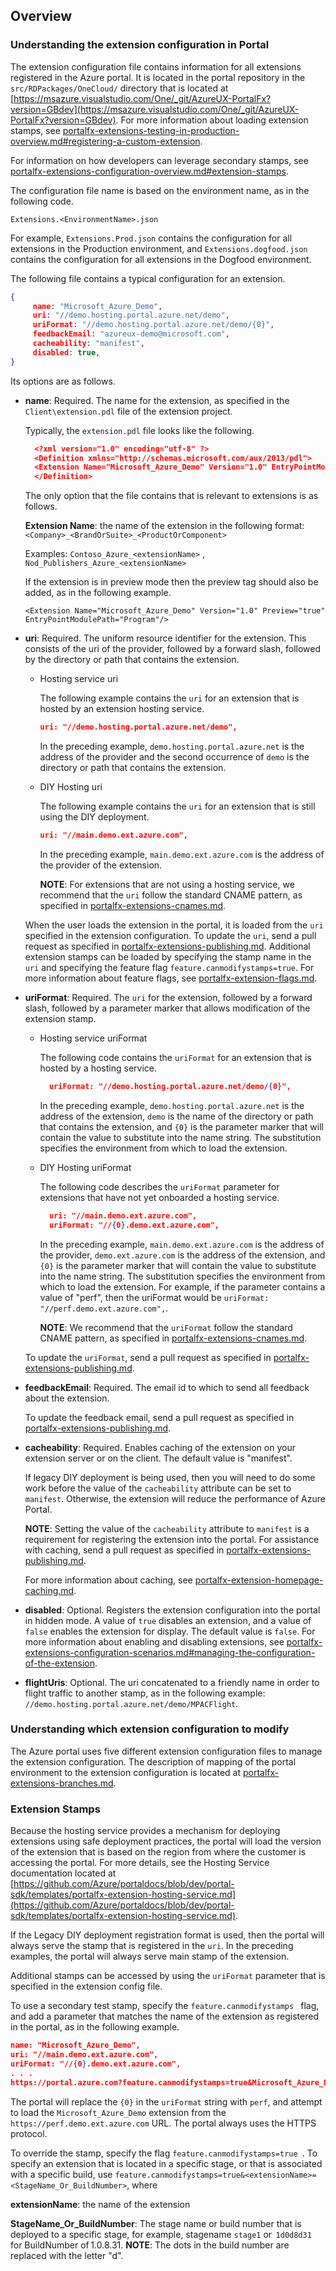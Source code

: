 <a name="overview"></a>
## Overview

<a name="overview-understanding-the-extension-configuration-in-portal"></a>
### Understanding the extension configuration in Portal

 The extension configuration file contains  information for all extensions registered in the Azure portal. It is located in the portal repository in the  `src/RDPackages/OneCloud/` directory that is located at [https://msazure.visualstudio.com/One/_git/AzureUX-PortalFx?version=GBdev](https://msazure.visualstudio.com/One/_git/AzureUX-PortalFx?version=GBdev). For more information about loading extension stamps, see [portalfx-extensions-testing-in-production-overview.md#registering-a-custom-extension](portalfx-extensions-testing-in-production-overview.md#registering-a-custom-extension).

For information on how developers can leverage secondary stamps, see [portalfx-extensions-configuration-overview.md#extension-stamps](./portalfx-extensions-configuration-overview.md#extension-stamps).
 
 The configuration file name is based on the environment name, as in the following code.  
 
 `Extensions.<EnvironmentName>.json`
 
 For example, ```Extensions.Prod.json``` contains the configuration for all extensions in the Production environment, and  `Extensions.dogfood.json` contains the configuration for all extensions in the Dogfood environment.

 The following file contains a typical configuration for an extension.

```json
{
     name: "Microsoft_Azure_Demo",
     uri: "//demo.hosting.portal.azure.net/demo",
     uriFormat: "//demo.hosting.portal.azure.net/demo/{0}",
     feedbackEmail: "azureux-demo@microsoft.com",
     cacheability: "manifest",
     disabled: true,
}
```

Its options are as follows.

* **name**:  Required. The name for the extension, as specified in the `Client\extension.pdl` file of the extension project.
    
    <!--TODO: for more information about the extension.pdl file, see ...  although the pdl file is related, it is really a separate subject -->

  Typically, the ```extension.pdl``` file looks like the following.
    ```json
      <?xml version="1.0" encoding="utf-8" ?>
      <Definition xmlns="http://schemas.microsoft.com/aux/2013/pdl">
      <Extension Name="Microsoft_Azure_Demo" Version="1.0" EntryPointModulePath="Program"/>
      </Definition>
    ```
  The only option that the file contains that is relevant to extensions is as follows.

  **Extension Name**:  the name of the extension in the following format:  ```<Company>_<BrandOrSuite>_<ProductOrComponent>```

    Examples:  ```Contoso_Azure_<extensionName>``` , ```Nod_Publishers_Azure_<extensionName> ```

  If the extension is in preview mode then the preview tag should also be added, as in the following example. 

    ```<Extension Name="Microsoft_Azure_Demo" Version="1.0" Preview="true" EntryPointModulePath="Program"/>```
 
* **uri**: Required. The uniform resource identifier for the extension. This consists of the uri of the provider, followed by a forward slash, followed by the directory or path that contains the extension. 
   
   * Hosting service uri
 
      The following example contains the ```uri``` for an extension  that is hosted by an extension hosting service.
    
      ```json
      uri: "//demo.hosting.portal.azure.net/demo",
      ```

      In the preceding example,  ```demo.hosting.portal.azure.net``` is the address of the provider and the second occurrence of ```demo``` is the directory or path that contains the extension.
   
   * DIY Hosting uri

      The following example contains the ```uri``` for an extension that is still using the DIY deployment.
    
      ```json
      uri: "//main.demo.ext.azure.com",
      ```

      In the preceding example, ```main.demo.ext.azure.com```  is the address of the provider of the extension.

      **NOTE**: For extensions that are not using a hosting service, we recommend that the `uri` follow the standard CNAME pattern, as specified in [portalfx-extensions-cnames.md](portalfx-extensions-cnames.md). 

  When the user loads the extension in the portal, it is loaded from the `uri` specified in the extension configuration. To update the ```uri```, send a pull request as specified in [portalfx-extensions-publishing.md](portalfx-extensions-publishing.md). Additional extension stamps can be loaded by specifying the stamp name in the  `uri` and specifying the feature flag `feature.canmodifystamps=true`. For more information about feature flags, see [portalfx-extension-flags.md](portalfx-extension-flags.md).

* **uriFormat**: Required. The `uri` for the extension, followed by a forward slash, followed by a parameter marker that allows modification of the extension stamp.
    
  * Hosting service uriFormat

    The following code contains the `uriFormat` for an extension that is hosted by a hosting service.
    
    ```json
      uriFormat: "//demo.hosting.portal.azure.net/demo/{0}",
    ```

    In the preceding example,  ```demo.hosting.portal.azure.net``` is the address of the extension, ```demo``` is the name of the directory or path that contains the extension, and ``` {0} ``` is the parameter marker that will contain the value to substitute into the name string. The substitution specifies the environment from which to load the extension.

  * DIY Hosting uriFormat

    The following code describes the ```uriFormat``` parameter for extensions that have not yet onboarded a hosting service.

    ```json
      uri: "//main.demo.ext.azure.com",
      uriFormat: "//{0}.demo.ext.azure.com",
    ```

    In the preceding example, ```main.demo.ext.azure.com``` is the address of the provider,  ```demo.ext.azure.com``` is the address of the extension, and ``` {0} ``` is the parameter marker that will contain the value to substitute into the name string. The substitution specifies the environment from which to load the extension. For example, if the parameter contains a value of "perf", then the uriFormat would be     ```uriFormat: "//perf.demo.ext.azure.com",```.

      **NOTE**: We recommend that the `uriFormat` follow  the standard CNAME pattern, as specified in  [portalfx-extensions-cnames.md](portalfx-extensions-cnames.md). 

  To update the `uriFormat`, send a pull request as specified in [portalfx-extensions-publishing.md](portalfx-extensions-publishing.md).
    
* **feedbackEmail**: Required. The email id to which to send all feedback about the extension. 

  To update the feedback email, send a pull request as specified in [portalfx-extensions-publishing.md](portalfx-extensions-publishing.md).

* **cacheability**: Required. Enables caching of the extension on your extension server or on the client. The default value is "manifest".
      
  If legacy DIY deployment is being used, then you will need to do some work before the value of the `cacheability` attribute can be set to ```manifest```. Otherwise, the extension will reduce the performance of Azure Portal.

  **NOTE**: Setting the value of the `cacheability` attribute to `manifest` is a requirement for registering the extension into the portal.  For assistance with caching, send a pull request as specified in [portalfx-extensions-publishing.md](portalfx-extensions-publishing.md).
    
  For more information about caching, see [portalfx-extension-homepage-caching.md](portalfx-extension-homepage-caching.md).

* **disabled**: Optional. Registers the extension configuration into the portal in hidden mode.  A value of  `true` disables an extension, and a value of `false` enables the extension for display. The default value is `false`. For more information about enabling and disabling extensions, see [portalfx-extensions-configuration-scenarios.md#managing-the-configuration-of-the-extension](portalfx-extensions-configuration-scenarios.md#managing-the-configuration-of-the-extension).
 
* **flightUris**: Optional.  The uri concatenated to a friendly name in order to flight traffic to another stamp, as in the following example:  `//demo.hosting.portal.azure.net/demo/MPACFlight`.

<a name="overview-understanding-which-extension-configuration-to-modify"></a>
### Understanding which extension configuration to modify

The Azure portal uses five different extension configuration files to manage the extension configuration. The description of mapping of the portal environment to the extension configuration is located at [portalfx-extensions-branches.md](portalfx-extensions-branches.md).

<a name="overview-extension-stamps"></a>
### Extension Stamps

Because the hosting service provides a mechanism for deploying extensions using safe deployment practices, the portal will load the version of the extension that is based on the region from where the customer is accessing the portal. For more details, see the Hosting Service documentation located at [https://github.com/Azure/portaldocs/blob/dev/portal-sdk/templates/portalfx-extension-hosting-service.md](https://github.com/Azure/portaldocs/blob/dev/portal-sdk/templates/portalfx-extension-hosting-service.md).

If the Legacy DIY deployment registration format is used, then the portal will always serve the stamp that is registered in the ```uri```. In the preceding  examples, the portal will always serve main stamp of the extension.

Additional stamps can be accessed by using the ```uriFormat``` parameter that is specified in the extension config file.

To use a secondary test stamp, specify the ```feature.canmodifystamps ``` flag, and add a parameter that matches the name of the  extension as registered in the portal, as in the following example.

```json
name: "Microsoft_Azure_Demo",
uri: "//main.demo.ext.azure.com",
uriFormat: "//{0}.demo.ext.azure.com",
. . .
https://portal.azure.com?feature.canmodifystamps=true&Microsoft_Azure_Demo=perf 
```

 The portal  will replace the ```{0}``` in the ```uriFormat``` string with ```perf```, and attempt to load the ```Microsoft_Azure_Demo``` extension from the ```https://perf.demo.ext.azure.com``` URL. The portal always uses the  HTTPS protocol.

To override the stamp, specify the flag ```feature.canmodifystamps=true ```.  To specify an extension that is located in a specific stage, or that is associated with a specific build, use  `feature.canmodifystamps=true&<extensionName>=<StageName_Or_BuildNumber>`, where

**extensionName**: the name of the extension

 **StageName_Or_BuildNumber**:   The stage name or build number that is deployed to a specific stage, for example, stagename `stage1` or   `1d0d8d31` for  BuildNumber of 1.0.8.31. 
 **NOTE**: The dots in the build number are replaced with the letter "d".
 